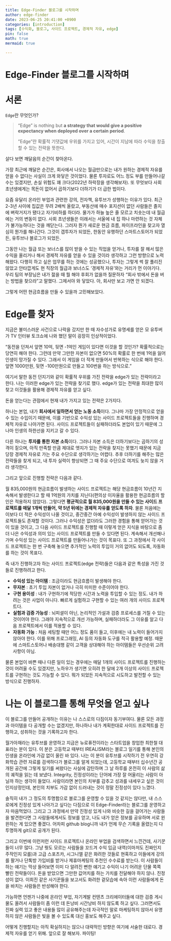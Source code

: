 ```yaml
---
title: Edge-Finder 블로그를 시작하며
author: edge-finder
date: 2023-06-25 20:41:00 +0900
categories: [introduction]
tags: [수익화, 블로그, 사이드 프로젝트, 경제적 자유, edge]
pin: false
math: true
mermaid: true

---
```


# Edge-Finder 블로그를 시작하며

# 서론

`Edge`란 무엇인가?

> “Edge” is nothing but **a strategy that would give a positive expectancy when deployed over a certain period**.
>
> ”Edge”란 확률적 기댓값에 우위를 가지고 있어, 시간이 지남에 따라 수익을 창출할 수 있는 전략을 뜻한다.

살다 보면 깨달음의 순간이 찾아온다.

가장 최근에 깨달은 순간은, 회사에서 나오는 월급만으로는 내가 원하는 경제적 자유를 얻을 수 없다는 사실이 크게 와닿은 것이었다. 물론 투자로도 어느 정도 부를 만들어나갈 수는 있겠지만, 손실 위험도 꽤 크다(2022년 하락장을 생각해보자). 또 무엇보다 사회 초년생에게는 목돈이 없어서 곱하기보다 더하기가 더 급한 법이다.

요즘 유달리 온라인 부업과 관련한 강의, 전자책, 유투브가 성행하는 이유가 있다. 최근 2-3년 사이에 집값은 무려 2배씩 올랐고, 부동산에 매수 포지션이 없던 사람들은 졸지에 벼락거지가 됐다고 자기비하를 하더라. 물가가 하늘 높은 줄 모르고 치솟는데 내 월급에는 거의 변동이 없다. 사회 초년생들은 이래서는 서울에 내 집 하나 마련하는 것 자체가 불가능하다는 것을 깨닫는다. 그러자 뭔가 새로운 현금 흐름, 파이프라인을 찾고자 열심히 뭔가를 해나간다. 그것이 갭투자가 되었든, 한동안 유행하던 스마트스토어가 되었든, 유투브나 블로그가 되었든.

그동안 나는 월급 또는 보너스를 많이 받을 수 있는 직업을 얻거나, 투자를 잘 해서 많은 수익을 올리거나 해서 경제적 자유를 얻을 수 있을 것이라 생각하고 그런 방향으로 노력해왔다. 다행히 하고 싶은 업무를 하는 것에는 성공했으나, 투자는 그렇게 썩 잘 풀리진 않았고 안타깝게도 현 직장의 월급과 보너스도 ‘경제적 자유’와는 거리가 먼 이야기다. 우리 팀의 부장님은 내가 젊을 때 뭘 해야 후회가 없을까 질문하자 “회사 밖에서 돈을 버는 방법을 찾으라”고 말했다. 그제서야 와 닿았다. 아, 회사만 보고 가면 안 되겠다.

그렇게 어떤 현금흐름을 만들 수 있을까 고민해보았다.

# Edge를 찾자

지금은 불미스러운 사건으로 나락을 갔지만 한 때 자수성가로 유명세를 얻은 모 유투버가 TV 인터뷰 토크쇼에 나와 했던 말이 굉장히 인상적이었다.

“동전을 던져서 앞면 10억, 뒷면 -1억인 게임이 있다면 이것을 할 것인가? 확률적으로는 당연히 해야 한다. 그런데 만약 그만한 자본이 없으면 50%의 확률로 한 번에 1억을 잃어 인생이 망가질 수 있다. 그래서 이 게임을 더 작게 만들어서 반복하는 식으로 해야 한다. 앞면 1000만원, 뒷면 -100만원으로 만들고 100번을 하는 방식으로.”

여기서 말한 동전 던지기와 같이 확률적 우위를 가진 전략을 edge가 있는 전략이라고 한다. 나는 이러한 edge가 있는 전략을 찾기로 했다. edge가 있는 전략을 최대한 많이 찾고 이것들을 활용해 경제적 자유를 얻고 싶다.

돈을 얻는다는 관점에서 현재 내가 가지고 있는 전략은 2가지다.

하나는 본업, 내가 **회사에서 일하면서 얻는 노동 소득**이다. 그나마 가장 안정적으로 얻을 수 있는 수입이기 때문에, 이를 기반으로 수익성 있는 사이드 프로젝트들을 진행하며 경제적 자유로 나아가면 된다. 사이드 프로젝트들이 실패하더라도 본업이 있기 때문에 그나마 인생의 하한선을 지키고 갈 수 있다.

다른 하나는 **투자를 통한 자본 소득**이다. 그러나 자본 소득은 더하기보다는 곱하기의 성격이 짙으며, 아직 만족할 만큼 제대로 엣지가 있는 전략을 찾지는 못했기 때문에 지금 당장 경제적 자유로 가는 주요 수단으로 생각하기는 어렵다. 추후 더하기를 해주는 많은 전략들을 찾게 되고, 내 투자 실력이 향상되면 그 때 주요 수단으로 여겨도 늦지 않을 거라 생각한다.

그리고 앞으로 진행할 전략은 다음과 같다.

월 835,000원의 현금흐름이 발생하는 사이드 프로젝트는 해당 현금흐름이 10년간 지속해서 발생한다고 할 때 1억원의 가치를 지닌다(편의상 이자율을 활용한 현금흐름의 할인은 적용하지 않았다). 그렇다면 **평균적으로 월 835,000원을 만들 수 있는 사이드 프로젝트를 매달 1개씩 만들어, 약 5년 뒤에는 경제적 자유를 얻도록 하자**. 물론 처음에는 이보다 더 적은 수익성이 나올 것이고, 중간중간 아예 수익성이 발생하지 않는 사이드 프로젝트들도 존재할 것이다. 그러나 수익성은 없더라도 그러한 경험을 통해 얻어가는 것이 있을 것이고, 그 다음 사이드 프로젝트를 진행할 때 이렇게 얻은 지식을 바탕으로 좀 더 나은 수익성과 의미 있는 사이드 프로젝트를 만들 수 있다면 된다. 계속해서 개선해나가며 수익성 있는 사이드 프로젝트를 만들어나가는 것이 목표다. 또 그 과정에서 각 사이드 프로젝트는 한 번 구축해 놓으면 추가적인 노력의 투입이 거의 없어도 되도록, 자동화를 하는 것이 목표다.

즉 내가 진행하고자 하는 사이드 프로젝트(edge 전략)들은 다음과 같은 특성을 가진 것들로 진행하려고 한다.

- **수익성 있는 아이템** : 조금이라도 현금흐름이 발생해야 한다.
- **무자본** : 초기 투입 자본이 없거나 극히 미미한 수준이어야 한다.
- **구현 용이성** : 내가 구현하기에 적당한 시간과 노력을 투입할 수 있는 정도. 내가 하려는 것은 사업이 아니다. 빠르게 실험하고 구현할 수 있는 여러 개의 사이드 프로젝트다.
- **실험과 검증 가능성** : 뇌피셜이 아닌, 논리적인 가설과 검증 프로세스를 거칠 수 있는 것이어야 한다. 그래야 지속적으로 개선 가능하며, 실패하더라도 그 이유를 알고 다음 프로젝트에서 이를 적용할 수 있다.
- **자동화 가능** : 처음 세팅할 때만 어느 정도 품이 들고, 이후에는 내 노력이 들어가지 않아야 한다. 이를 위해 프로그래밍, AI 등의 자동화 도구를 적극 활용할 예정. 때문에 스마트스토어나 배송대행 같이 고객을 상대해야 하는 아이템들은 우선순위 고려사항이 아님.

물론 본업이 바쁜 때나 다른 일이 있는 경우에는 매달 1개의 사이드 프로젝트를 진행하는 것이 어려울 수도 있겠지만, 노하우가 생기면 오히려 한 달에 2개 이상의 사이드 프로젝트를 구현하는 것도 가능할 수 있다. 뭐가 되었든 지속적으로 시도하고 발전할 수 있는 방식으로 진행하자.

# 나는 이 블로그를 통해 무엇을 얻고 싶나

이 블로그를 만들어 공개하는 이유는 나 스스로의 다짐이자 동기부여다. 물론 모든 과정과 아이템을 다 공개할 수는 없겠지만, 하나하나 내가 계획한대로 사이드 프로젝트를 진행하고, 성취하는 것을 기록하고자 한다.

월가아재라는 유투브를 운영하고 지금은 뉴로퓨전이라는 스타트업을 창업한 최한철 대표라는 분이 있다. 이 분은 고등학교 때부터 IREALISM라는 블로그 일기를 통해 본인의 인생을 온라인에 가감 없이 올린 바 있다. 나는 이 분이 유투브를 시작하기 전 우연히 강화학습 관련 자료를 검색하다가 블로그를 알게 되었는데, 고등학교 때부터 십수년간 공개된 공간에 그렇게 일기를 써왔다는 사실에 감탄하며 그 날 하루를 온전히 이 사람의 삶의 궤적을 읽는 데 보냈다. Integrity, 진정성이라는 단어에 가장 잘 어울리는 사람이 아닐까 하는 생각이 들었다. 사람이라면 본인의 치부를 감추고 성과를 내세우고 싶은 것이 인지상정인데, 본인의 치부도 가감 없이 드러내는 것이 정말 진정성이 있다 느꼈다.



솔직히 내가 그 정도의 투명함으로 블로그를 운영할 수 있을 것 같지는 않다만, 내 스스로에게 진정성 있게 나아가고 싶다는 다짐으로 이 Edge-Finder라는 블로그를 운영하고자 마음먹었다. 그리고 그 과정에서 만약 진정성 있게 나와 비슷한 길을 걸어가는 사람들을 발견한다면 그 사람들에게서도 정보를 얻고, 나도 내가 얻은 정보를 공유하며 서로 윈윈하는 게 있으면 좋겠다. 어차피 github blog니까 내가 언제 무슨 기록을 올렸는지 다 투명하게 git으로 공개가 된다.



그리고 이번에 이런저런 사이드 프로젝트나 온라인 부업을 검색하면서 느낀건데, 사기꾼들이 너무 많다. 그냥 뭣도 모르는 사람들을 꼬드겨 수익 입금 내역(이마저도 진짜인지 주작인지 모를)과 고급 스포츠카, 시그니엘 같은 화려한 것들로 현혹하고 이들에게 강의를 팔거나 단톡방 가입비를 받거나 제휴마케팅의 추천인 수수료를 받는다. 이 사람들이 하는 얘기는 막상 들어보면 이미 다 알려진 뻔한 얘기고 수익이 나기 어려운 단물 쪽쪽 빨린 전략들이다. 돈을 받았으면 그만한 값어치를 하는 가치를 전달해야 하지 않나. 진정성이 없다. 이희진 같은 사기꾼들을 보고서도 화려한 겉모습에 속아 이런 사람들에게 돈을 바치는 사람들은 반성해야 한다.

가능하면 언젠가 나중에 온라인 부업, 자기계발 컨텐츠 크리에이터들에 대한 검증 게시물도 올려서 사람들이 좀 이런 데 돈낭비 시간낭비 하지 않도록 하고 싶다. 그러면서도 진짜 실력 있고 좋은 내용들 많이 공유해주는데 자극적인 말로 마케팅하지 않아서 유명하지 않은 사람들은 빛을 볼 수 있도록 대신 홍보도 해주고 싶다.

어떻게 진행할지는 아직 확실하지는 않으나 대략적인 방향은 여기에 서술한 대로다. 경제적 자유를 얻기 위해. 앞으로 잘 해보자. 파이팅!